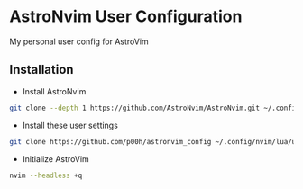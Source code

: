 # AstroNvim User Configuration

My personal user config for AstroVim

## Installation

- Install AstroNvim

```sh
git clone --depth 1 https://github.com/AstroNvim/AstroNvim.git ~/.config/nvim
```

- Install these user settings

```sh
git clone https://github.com/p00h/astronvim_config ~/.config/nvim/lua/user
```

- Initialize AstroVim

```sh
nvim --headless +q
```

